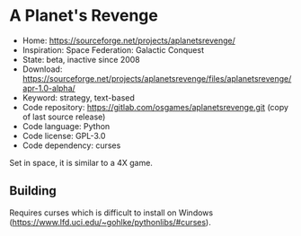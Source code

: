 # A Planet's Revenge

- Home: https://sourceforge.net/projects/aplanetsrevenge/
- Inspiration: Space Federation: Galactic Conquest
- State: beta, inactive since 2008
- Download: https://sourceforge.net/projects/aplanetsrevenge/files/aplanetsrevenge/apr-1.0-alpha/
- Keyword: strategy, text-based
- Code repository: https://gitlab.com/osgames/aplanetsrevenge.git (copy of last source release)
- Code language: Python
- Code license: GPL-3.0
- Code dependency: curses

Set in space, it is similar to a 4X game.

## Building

Requires curses which is difficult to install on Windows (https://www.lfd.uci.edu/~gohlke/pythonlibs/#curses).
